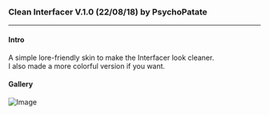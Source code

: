 ### Clean Interfacer V.1.0 (22/08/18) by PsychoPatate
---

#### Intro
A simple lore-friendly skin to make the Interfacer look cleaner.  
I also made a more colorful version if you want.

#### Gallery
![Image](https://i.imgur.com/x9eYMDT.jpg)